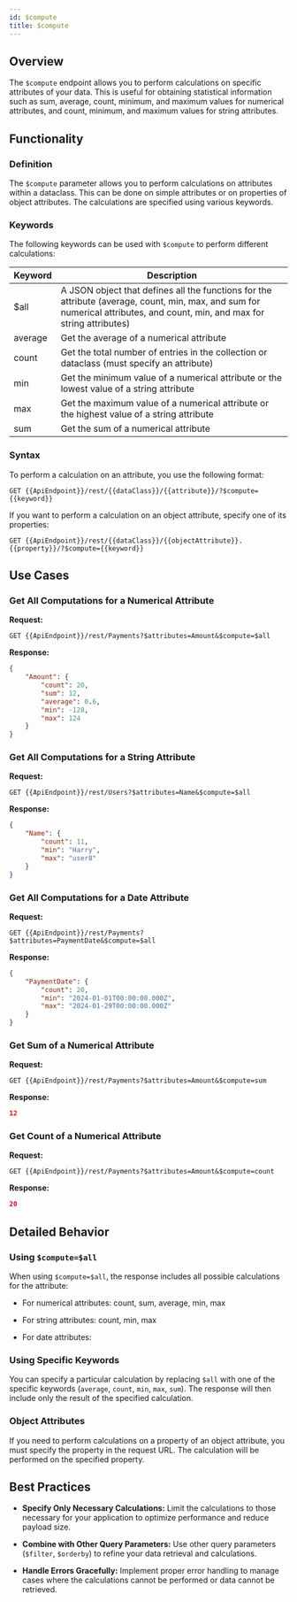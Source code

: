 ```yaml
---
id: $compute
title: $compute 
---
```



## Overview

The `$compute` endpoint allows you to perform calculations on specific attributes of your data. This is useful for obtaining statistical information such as sum, average, count, minimum, and maximum values for numerical attributes, and count, minimum, and maximum values for string attributes.

## Functionality

### Definition

The `$compute` parameter allows you to perform calculations on attributes within a dataclass. This can be done on simple attributes or on properties of object attributes. The calculations are specified using various keywords.

### Keywords

The following keywords can be used with `$compute` to perform different calculations:

| Keyword | Description |
|---------|-------------|
| $all    | A JSON object that defines all the functions for the attribute (average, count, min, max, and sum for numerical attributes, and count, min, and max for string attributes) |
| average | Get the average of a numerical attribute |
| count   | Get the total number of entries in the collection or dataclass (must specify an attribute) |
| min     | Get the minimum value of a numerical attribute or the lowest value of a string attribute |
| max     | Get the maximum value of a numerical attribute or the highest value of a string attribute |
| sum     | Get the sum of a numerical attribute |

### Syntax

To perform a calculation on an attribute, you use the following format:

```
GET {{ApiEndpoint}}/rest/{{dataClass}}/{{attribute}}/?$compute={{keyword}}
```

If you want to perform a calculation on an object attribute, specify one of its properties:

```
GET {{ApiEndpoint}}/rest/{{dataClass}}/{{objectAttribute}}.{{property}}/?$compute={{keyword}}
```



## Use Cases

### Get All Computations for a Numerical Attribute

**Request:**

```
GET {{ApiEndpoint}}/rest/Payments?$attributes=Amount&$compute=$all
```

**Response:**

```json
{
    "Amount": {
        "count": 20,
        "sum": 12,
        "average": 0.6,
        "min": -128,
        "max": 124
    }
}
```

### Get All Computations for a String Attribute

**Request:**

```
GET {{ApiEndpoint}}/rest/Users?$attributes=Name&$compute=$all
```

**Response:**

```json
{
    "Name": {
        "count": 11,
        "min": "Harry",
        "max": "user8"
    }
}
```

### Get All Computations for a Date Attribute

**Request:**

```
GET {{ApiEndpoint}}/rest/Payments?$attributes=PaymentDate&$compute=$all
```

**Response:**

```json
{
    "PaymentDate": {
        "count": 20,
        "min": "2024-01-01T00:00:00.000Z",
        "max": "2024-01-29T00:00:00.000Z"
    }
}
```


### Get Sum of a Numerical Attribute

**Request:**

```
GET {{ApiEndpoint}}/rest/Payments?$attributes=Amount&$compute=sum
```

**Response:**

```json
12
```



### Get Count of a Numerical Attribute

**Request:**

```
GET {{ApiEndpoint}}/rest/Payments?$attributes=Amount&$compute=count
```

**Response:**

```json
20
```




## Detailed Behavior

### Using `$compute=$all`

When using `$compute=$all`, the response includes all possible calculations for the attribute:

- For numerical attributes: count, sum, average, min, max

- For string attributes: count, min, max

- For date attributes: 


### Using Specific Keywords

You can specify a particular calculation by replacing `$all` with one of the specific keywords (`average`, `count`, `min`, `max`, `sum`). The response will then include only the result of the specified calculation.

### Object Attributes

If you need to perform calculations on a property of an object attribute, you must specify the property in the request URL. The calculation will be performed on the specified property.



## Best Practices

- **Specify Only Necessary Calculations:** Limit the calculations to those necessary for your application to optimize performance and reduce payload size.

- **Combine with Other Query Parameters:** Use other query parameters (`$filter`, `$orderby`) to refine your data retrieval and calculations.

- **Handle Errors Gracefully:** Implement proper error handling to manage cases where the calculations cannot be performed or data cannot be retrieved.

